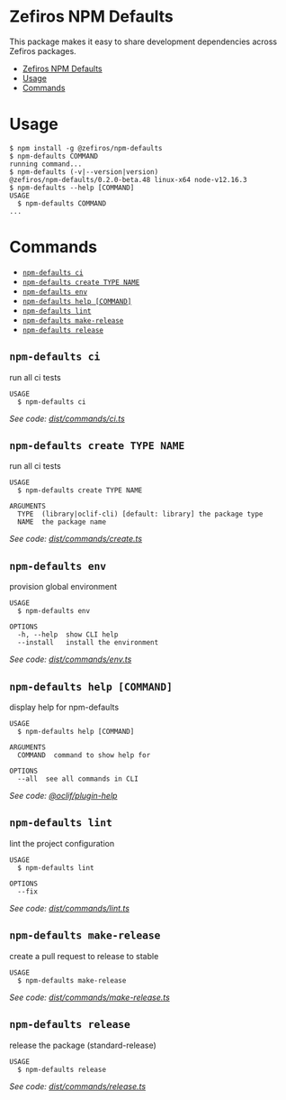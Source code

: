 # Zefiros NPM Defaults
This package makes it easy to share development dependencies across Zefiros packages.

<!-- toc -->
* [Zefiros NPM Defaults](#zefiros-npm-defaults)
* [Usage](#usage)
* [Commands](#commands)
<!-- tocstop -->
# Usage
<!-- usage -->
```sh-session
$ npm install -g @zefiros/npm-defaults
$ npm-defaults COMMAND
running command...
$ npm-defaults (-v|--version|version)
@zefiros/npm-defaults/0.2.0-beta.48 linux-x64 node-v12.16.3
$ npm-defaults --help [COMMAND]
USAGE
  $ npm-defaults COMMAND
...
```
<!-- usagestop -->
# Commands
<!-- commands -->
* [`npm-defaults ci`](#npm-defaults-ci)
* [`npm-defaults create TYPE NAME`](#npm-defaults-create-type-name)
* [`npm-defaults env`](#npm-defaults-env)
* [`npm-defaults help [COMMAND]`](#npm-defaults-help-command)
* [`npm-defaults lint`](#npm-defaults-lint)
* [`npm-defaults make-release`](#npm-defaults-make-release)
* [`npm-defaults release`](#npm-defaults-release)

## `npm-defaults ci`

run all ci tests

```
USAGE
  $ npm-defaults ci
```

_See code: [dist/commands/ci.ts](https://github.com/Zefiros-Software/npm-defaults/blob/v0.2.0-beta.48/dist/commands/ci.ts)_

## `npm-defaults create TYPE NAME`

run all ci tests

```
USAGE
  $ npm-defaults create TYPE NAME

ARGUMENTS
  TYPE  (library|oclif-cli) [default: library] the package type
  NAME  the package name
```

_See code: [dist/commands/create.ts](https://github.com/Zefiros-Software/npm-defaults/blob/v0.2.0-beta.48/dist/commands/create.ts)_

## `npm-defaults env`

provision global environment

```
USAGE
  $ npm-defaults env

OPTIONS
  -h, --help  show CLI help
  --install   install the environment
```

_See code: [dist/commands/env.ts](https://github.com/Zefiros-Software/npm-defaults/blob/v0.2.0-beta.48/dist/commands/env.ts)_

## `npm-defaults help [COMMAND]`

display help for npm-defaults

```
USAGE
  $ npm-defaults help [COMMAND]

ARGUMENTS
  COMMAND  command to show help for

OPTIONS
  --all  see all commands in CLI
```

_See code: [@oclif/plugin-help](https://github.com/oclif/plugin-help/blob/v3.0.0/src/commands/help.ts)_

## `npm-defaults lint`

lint the project configuration

```
USAGE
  $ npm-defaults lint

OPTIONS
  --fix
```

_See code: [dist/commands/lint.ts](https://github.com/Zefiros-Software/npm-defaults/blob/v0.2.0-beta.48/dist/commands/lint.ts)_

## `npm-defaults make-release`

create a pull request to release to stable

```
USAGE
  $ npm-defaults make-release
```

_See code: [dist/commands/make-release.ts](https://github.com/Zefiros-Software/npm-defaults/blob/v0.2.0-beta.48/dist/commands/make-release.ts)_

## `npm-defaults release`

release the package (standard-release)

```
USAGE
  $ npm-defaults release
```

_See code: [dist/commands/release.ts](https://github.com/Zefiros-Software/npm-defaults/blob/v0.2.0-beta.48/dist/commands/release.ts)_
<!-- commandsstop -->
